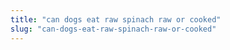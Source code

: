 ```yaml
---
title: "can dogs eat raw spinach raw or cooked"
slug: "can-dogs-eat-raw-spinach-raw-or-cooked"
---
```


